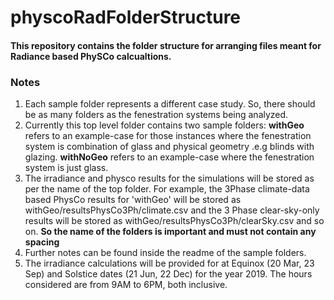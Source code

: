 # physcoRadFolderStructure

#### This repository contains the folder structure for arranging files meant for Radiance based PhySCo calcualtions.

### Notes
1. Each sample folder represents a different case study. So, there should be as many folders as the fenestration systems being analyzed.
2. Currently this top level folder contains two sample folders: **withGeo** refers to an example-case for those instances where the fenestration system is combination of glass and physical geometry .e.g blinds with glazing. **withNoGeo** refers to an example-case where the fenestration system is just glass.  
3. The irradiance and physco results for the simulations will be stored as per the name of the top folder. For example, the 3Phase climate-data based PhysCo results for 'withGeo' will be stored as  withGeo/resultsPhysCo3Ph/climate.csv and the 3 Phase clear-sky-only results will be stored as withGeo/resultsPhysCo3Ph/clearSky.csv and so on. **So the name of the folders is important and must not contain any spacing**
4. Further notes can be found inside the readme of the sample folders.
5. The irradiance calculations will be provided for at Equinox (20 Mar, 23 Sep) and Solstice dates (21 Jun, 22 Dec) for the year 2019. The hours considered are from 9AM to 6PM, both inclusive.